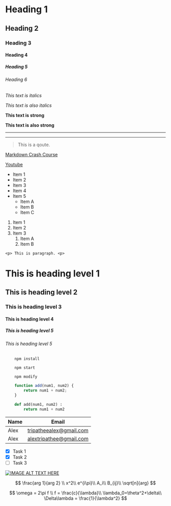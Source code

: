 <!-- Headings -->
# Heading 1
## Heading 2
### Heading 3 
#### Heading 4
##### Heading 5
###### Heading 6 

<!-- Italics -->
*This text is italics*

_This text is also italics_

<!-- Strong-->
**This text is strong**

__This text is also strong__

<!-- Horizontal line -->

---
___

<!-- Blockqoute -->

> This is a qoute.

<!-- links -->

[Markdown Crash Course](https://www.youtube.com/watch?v=HUBNt18RFbo "Markdown")

[Youtube](https://www.youtube.com "Youtube")


<!-- UL -->
* Item 1
* Item 2
* Item 3
* Item 4
* Item 5
  * Item A
  * Item B
  * Item C

<!-- OL -->
1. Item 1
2. Item 2
3. Item 3
   1. Item A
   2. Item B

<!-- Inline Code Block -->

`<p> This is paragraph. <p>
`<!DOCTYPE html>
<head>
    <title>Heading levels</title>
</head>
<body>
    <h1>This is heading level 1</h1>
    <h2>This is heading level 2</h2>
    <h3>This is heading level 3</h3>
    <h4>This is heading level 4</h4>
    <h5>This is heading level 5</h5>
    <h6>This is heading level 5</h6>

</body>
</html>

<!-- Github MArkdown -->

```
    npm install

    npm start

    npm modify

```

```javascript
    function add(num1, num2) {
        return num1 + num2;
    }
```


```python
    def add(num1, num2) :
        return num1 + num2
```

<!-- Tables -->

| Name | Email                   |
| ---- | ------------------------|
| Alex | tripatheealex@gmail.com |
| Alex | alextripathee@gmail.com |

<!-- Task list -->
* [x] Task 1
* [x] Task 2
* [ ] Task 3

[![IMAGE ALT TEXT HERE](http://i3.ytimg.com/vi/UJoD2cRlF9c/maxresdefault.jpg "Football Match")](https://www.youtube.com/watch?v=UJoD2cRlF9c)

<!-- Math Expression -->

$$
\frac{arg 1}{arg 2} \\
x^2\\
e^{i\pi}\\
A_i\\
B_{ij}\\
\sqrt[n]{arg}	
$$


<!-- Greek Letter -->

$$
\omega = 2\pi f \\
f = \frac{c}{\lambda}\\
\lambda_0=\theta^2+\delta\\
\Delta\lambda = \frac{1}{\lambda^2}
$$